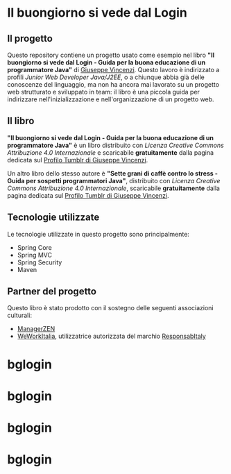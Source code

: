 # Il buongiorno si vede dal Login
## Il progetto
Questo repository contiene un progetto usato come esempio nel libro **"Il buongiorno si vede dal Login - Guida per la buona educazione di un programmatore Java"** di [Giuseppe Vincenzi](http://giuseppevincenzi.branded.me/).
Questo lavoro è indirizzato a profili *Junior Web Developer Java/J2EE*, o a chiunque abbia già delle conoscenze del linguaggio, ma non ha ancora mai lavorato su un progetto web strutturato e sviluppato in team: il libro è una piccola guida per indirizzare nell'inizializzazione e nell'organizzazione di un progetto web.

## Il libro
**"Il buongiorno si vede dal Login - Guida per la buona educazione di un programmatore Java"** è un libro distribuito con *Licenza Creative Commons Attribuzione 4.0 Internazionale* e scaricabile **gratuitamente** dalla pagina dedicata sul [Profilo Tumblr di Giuseppe Vincenzi](http://gvincenzi.tumblr.com/bglogin).

Un altro libro dello stesso autore è **"Sette grani di caffè contro lo stress - Guida per sospetti programmatori Java"**, distribuito con *Licenza Creative Commons Attribuzione 4.0 Internazionale*, scaricabile **gratuitamente** dalla pagina dedicata sul [Profilo Tumblr di Giuseppe Vincenzi](http://gvincenzi.tumblr.com/settegrani).

## Tecnologie utilizzate
Le tecnologie utilizzate in questo progetto sono principalmente:
- Spring Core
- Spring MVC
- Spring Security
- Maven

## Partner del progetto
Questo libro è stato prodotto con il sostegno delle seguenti associazioni culturali:
- [ManagerZEN](http://www.managerzen.it/)
- [WeWorkItalia](http://www.weworkitalia.com/), utilizzatrice autorizzata del marchio [ResponsabItaly](http://www.responsabitaly.org/)
# bglogin
# bglogin
# bglogin
# bglogin
